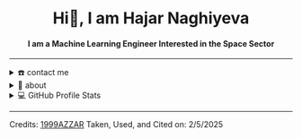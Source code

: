 <div align="center">
<h1 align="center">Hi👋, I am Hajar Naghiyeva</h1>
<h4 align="center">I am a <b>Machine Learning Engineer Interested in the Space Sector</b></h4>
</div>

-----
<details>
  <summary>☎️ contact me</summary>
<div>
  <samp>
    <h2 align="center">You Can Reach Me By:</h2>
    <p align="center">
      <br/>
      <a href="https://www.linkedin.com/in/hajar-naghiyeva/" target="blank"><img align="center"
         src="https://img.shields.io/badge/linkedin-%231DA1F2.svg?style=for-the-badge&logo=linkedin&logoColor=white"
         alt="hajar" height="30"/></a>
      <a href="https://www.facebook.com/profile.php?id=100009315760596" target="blank"><img align="center"
         src="https://img.shields.io/badge/facebook-4267B2.svg?style=for-the-badge&logo=facebook&logoColor=white"
         alt="hajar" height="30"/></a>
      <a href="mailto:naghiyevahajar@gmail.com" target="blank"><img align="center"
         src="https://img.shields.io/badge/gmail-EA4335.svg?style=for-the-badge&logo=gmail&logoColor=white"
         alt="hajar" height="30"/></a>
    </p>
  <p align="center">
      <a href="https://instagram.com/hecernagieva?igshid=YmMyMTA2M2Y=" target="blank"><img align="center"
         src="https://img.shields.io/badge/instagram-%23E4405F.svg?style=for-the-badge&logo=Instagram&logoColor=white"
         alt="hajar" height="30"/></a>
      <a href="https://t.me/hajarnaghiyeva" target="blank"><img align="center"
         src="https://img.shields.io/badge/Telegram-2CA5E0?style=for-the-badge&logo=telegram&logoColor=white"
         alt="hajar" height="30"/></a>
      <br>
    </p>
  </samp>
</div>
</details>

<details>
  <summary>🧮 about</summary>
<div>
<samp>
<h2 align="center">About Me</h2>
  <p align="center">
    <p>Hi, I am <strong>Hajar Naghiyeva</strong>, a <strong>Machine Learning Engineer</strong> passionate about <strong>AI-driven innovation in space sector</strong>. My experience spans <strong>computer vision, deep learning, and data analytics</strong>, with a strong focus on <strong>real-world applications</strong>.</p>

<h3>💻 Research & Development</h3>
<ul>
    <li>Junior Researcher at <strong>CeDAR (ADA University)</strong></li>
</ul>

<h3>💡 Projects & Achievements</h3>
<ul>
    <li><strong>CanSat Global 2024 Finalist</strong>, <strong>CanSat Azerbaijan 2023 Winner</strong>, <strong>IAC 2023 Representative</strong>, and <strong>Space for Women Mentee</strong>.</li>
    <li>AI Mentor, Research Presenter, and Advocate for <strong>AI Education and Sustainability</strong>.</li>
</ul>

<h3>👩🏻‍💻 Tech Stack</h3>
<h4>Programming Languages</h4>
<ul>
  <li><p>Python, C, C++, Java</p></li>
</ul>

<h4>AI/ML Frameworks & Tools</h4>
<ul>
  <li><p>PyTorch, TensorFlow, OpenCV, Hugging Face</p></li>
</ul>
    
<p>Let's connect and build something impactful! 🚀</p>
  </p>
 </samp>
</div>
</details>
  
<details> 
  <summary>💻 GitHub Profile Stats</summary>
  <div>
  <samp>
    <h2 align="center"> GitHub Stats </h2>
      <br/>
    <details open>
  <summary><h3>Languages</h3></summary>
              </p>
      <p align="center">
      <a href="https://github.com/Hajar-Naghiyeva/">
          <img width="45%" src="https://github-readme-stats.vercel.app/api/top-langs/?username=Hajar-Naghiyeva&langs_count=6&theme=gruvbox&layout=compact&hide_border=true%22alt=%22Hajar-Naghiyeva"
          alt="Hajar-Naghiyeva :: Most Used Languages" />
          </a>
        </p>
        <p align="center">
          <a href="https://github.com/Hajar-Naghiyeva/">
          <img width="45%" src="https://github-profile-summary-cards.vercel.app/api/cards/repos-per-language?username=Hajar-Naghiyeva&theme=gruvbox&layout=compact&hide_border=true"
          alt="Hajar-Naghiyeva :: Top Languages by Repo" />
          </a>
</details>
    <details open>
  <summary><h3>Statistics</h3></summary>
        <p align="center">
          <a href="https://github.com/Hajar-Naghiyeva/">
          <img width="49.5%" src="https://github-readme-stats.vercel.app/api?username=Hajar-Naghiyeva&show_icons=true&theme=gruvbox&hide_border=true&include_all_commits=true&custom_title=Total%20Commits%20in%202025" />
          <img width="49.5%" src="https://github-readme-streak-stats.herokuapp.com/?user=Hajar-Naghiyeva&theme=gruvbox&hide_border=true" />
          </a>
       </p>
     <br>
     </samp>
  </div>    
</details>
  
-----
Credits: [1999AZZAR](https://github.com/1999AZZAR)
Taken, Used, and Cited on: 2/5/2025

